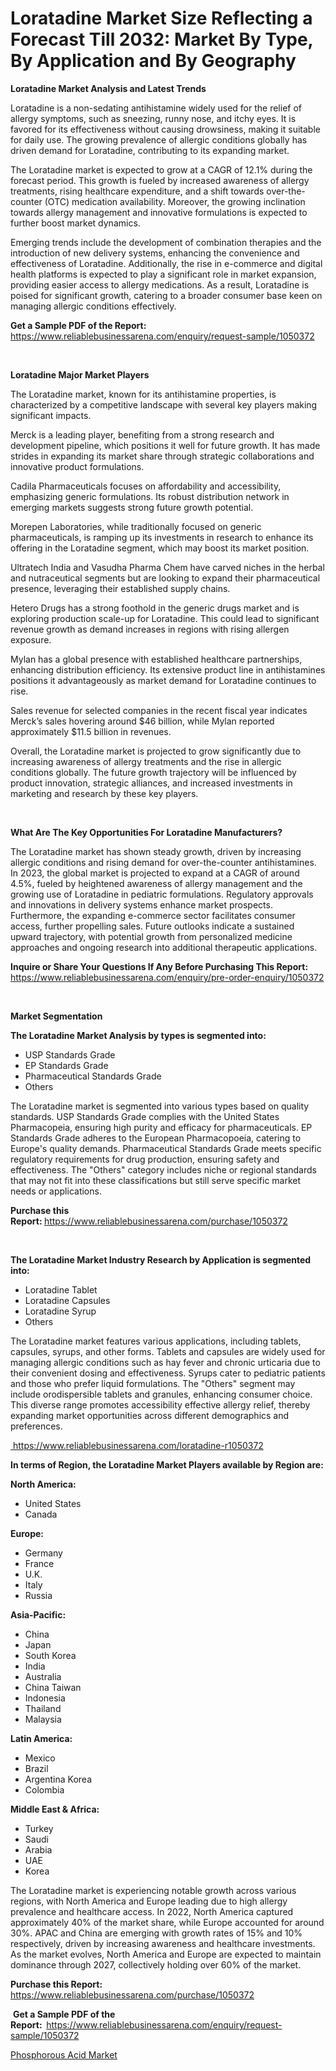 <p><h1>Loratadine Market Size Reflecting a Forecast Till 2032: Market By Type, By Application and By Geography</h1></p><p><strong>Loratadine Market Analysis and Latest Trends</strong></p>
<p><p>Loratadine is a non-sedating antihistamine widely used for the relief of allergy symptoms, such as sneezing, runny nose, and itchy eyes. It is favored for its effectiveness without causing drowsiness, making it suitable for daily use. The growing prevalence of allergic conditions globally has driven demand for Loratadine, contributing to its expanding market.</p><p>The Loratadine market is expected to grow at a CAGR of 12.1% during the forecast period. This growth is fueled by increased awareness of allergy treatments, rising healthcare expenditure, and a shift towards over-the-counter (OTC) medication availability. Moreover, the growing inclination towards allergy management and innovative formulations is expected to further boost market dynamics.</p><p>Emerging trends include the development of combination therapies and the introduction of new delivery systems, enhancing the convenience and effectiveness of Loratadine. Additionally, the rise in e-commerce and digital health platforms is expected to play a significant role in market expansion, providing easier access to allergy medications. As a result, Loratadine is poised for significant growth, catering to a broader consumer base keen on managing allergic conditions effectively.</p></p>
<p><strong>Get a Sample PDF of the Report:&nbsp;</strong> <a href="https://www.reliablebusinessarena.com/enquiry/request-sample/1050372?utm_campaign=2530&utm_medium=2&utm_source=Github&utm_content=ia&utm_term=02042025&utm_id=loratadine">https://www.reliablebusinessarena.com/enquiry/request-sample/1050372</a></p>
<p>&nbsp;</p>
<p><strong>Loratadine Major Market Players</strong></p>
<p><p>The Loratadine market, known for its antihistamine properties, is characterized by a competitive landscape with several key players making significant impacts. </p><p>Merck is a leading player, benefiting from a strong research and development pipeline, which positions it well for future growth. It has made strides in expanding its market share through strategic collaborations and innovative product formulations. </p><p>Cadila Pharmaceuticals focuses on affordability and accessibility, emphasizing generic formulations. Its robust distribution network in emerging markets suggests strong future growth potential. </p><p>Morepen Laboratories, while traditionally focused on generic pharmaceuticals, is ramping up its investments in research to enhance its offering in the Loratadine segment, which may boost its market position.</p><p>Ultratech India and Vasudha Pharma Chem have carved niches in the herbal and nutraceutical segments but are looking to expand their pharmaceutical presence, leveraging their established supply chains.</p><p>Hetero Drugs has a strong foothold in the generic drugs market and is exploring production scale-up for Loratadine. This could lead to significant revenue growth as demand increases in regions with rising allergen exposure.</p><p>Mylan has a global presence with established healthcare partnerships, enhancing distribution efficiency. Its extensive product line in antihistamines positions it advantageously as market demand for Loratadine continues to rise.</p><p>Sales revenue for selected companies in the recent fiscal year indicates Merck’s sales hovering around $46 billion, while Mylan reported approximately $11.5 billion in revenues. </p><p>Overall, the Loratadine market is projected to grow significantly due to increasing awareness of allergy treatments and the rise in allergic conditions globally. The future growth trajectory will be influenced by product innovation, strategic alliances, and increased investments in marketing and research by these key players.</p></p>
<p>&nbsp;</p>
<p><strong>What Are The Key Opportunities For Loratadine Manufacturers?</strong></p>
<p><p>The Loratadine market has shown steady growth, driven by increasing allergic conditions and rising demand for over-the-counter antihistamines. In 2023, the global market is projected to expand at a CAGR of around 4.5%, fueled by heightened awareness of allergy management and the growing use of Loratadine in pediatric formulations. Regulatory approvals and innovations in delivery systems enhance market prospects. Furthermore, the expanding e-commerce sector facilitates consumer access, further propelling sales. Future outlooks indicate a sustained upward trajectory, with potential growth from personalized medicine approaches and ongoing research into additional therapeutic applications.</p></p>
<p><strong>Inquire or Share Your Questions If Any Before Purchasing This Report:</strong> <a href="https://www.reliablebusinessarena.com/enquiry/pre-order-enquiry/1050372?utm_campaign=2530&utm_medium=2&utm_source=Github&utm_content=ia&utm_term=02042025&utm_id=loratadine">https://www.reliablebusinessarena.com/enquiry/pre-order-enquiry/1050372</a></p>
<p>&nbsp;</p>
<p><strong>Market Segmentation</strong></p>
<p><strong>The Loratadine Market Analysis by types is segmented into:</strong></p>
<p><ul><li>USP Standards Grade</li><li>EP Standards Grade</li><li>Pharmaceutical Standards Grade</li><li>Others</li></ul></p>
<p><p>The Loratadine market is segmented into various types based on quality standards. USP Standards Grade complies with the United States Pharmacopeia, ensuring high purity and efficacy for pharmaceuticals. EP Standards Grade adheres to the European Pharmacopoeia, catering to Europe's quality demands. Pharmaceutical Standards Grade meets specific regulatory requirements for drug production, ensuring safety and effectiveness. The "Others" category includes niche or regional standards that may not fit into these classifications but still serve specific market needs or applications.</p></p>
<p><strong>Purchase this Report:&nbsp;</strong><a href="https://www.reliablebusinessarena.com/purchase/1050372?utm_campaign=2530&utm_medium=2&utm_source=Github&utm_content=ia&utm_term=02042025&utm_id=loratadine">https://www.reliablebusinessarena.com/purchase/1050372</a></p>
<p>&nbsp;</p>
<p><strong>The Loratadine Market Industry Research by Application is segmented into:</strong></p>
<p><ul><li>Loratadine Tablet</li><li>Loratadine Capsules</li><li>Loratadine Syrup</li><li>Others</li></ul></p>
<p><p>The Loratadine market features various applications, including tablets, capsules, syrups, and other forms. Tablets and capsules are widely used for managing allergic conditions such as hay fever and chronic urticaria due to their convenient dosing and effectiveness. Syrups cater to pediatric patients and those who prefer liquid formulations. The "Others" segment may include orodispersible tablets and granules, enhancing consumer choice. This diverse range promotes accessibility effective allergy relief, thereby expanding market opportunities across different demographics and preferences.</p></p>
<p><a href="https://www.reliablebusinessarena.com/loratadine-r1050372?utm_campaign=2530&utm_medium=2&utm_source=Github&utm_content=ia&utm_term=02042025&utm_id=loratadine">&nbsp;https://www.reliablebusinessarena.com/loratadine-r1050372</a></p>
<p><strong>In terms of Region, the Loratadine Market Players available by Region are:</strong></p>
<p>
    <p> <strong> North America: </strong>
        <ul>
            <li>United States</li>
            <li>Canada</li>
        </ul>
        </p> 
    <p> <strong> Europe: </strong>
        <ul>
            <li>Germany</li>
            <li>France</li>
            <li>U.K.</li>
            <li>Italy</li>
            <li>Russia</li>
        </ul>
        </p> 
    <p> <strong> Asia-Pacific: </strong>
        <ul>
            <li>China</li>
            <li>Japan</li>
            <li>South Korea</li>
            <li>India</li>
            <li>Australia</li>
            <li>China Taiwan</li>
            <li>Indonesia</li>
            <li>Thailand</li>
            <li>Malaysia</li>
        </ul>
        </p> 
    <p> <strong> Latin America: </strong>
        <ul>
            <li>Mexico</li>
            <li>Brazil</li>
            <li>Argentina Korea</li>
            <li>Colombia</li>
        </ul>
        </p> 
    <p> <strong> Middle East & Africa: </strong>
        <ul>
            <li>Turkey</li>
            <li>Saudi</li>
            <li>Arabia</li>
            <li>UAE</li>
            <li>Korea</li>
        </ul>
    </p>
    </p>
<p><p>The Loratadine market is experiencing notable growth across various regions, with North America and Europe leading due to high allergy prevalence and healthcare access. In 2022, North America captured approximately 40% of the market share, while Europe accounted for around 30%. APAC and China are emerging with growth rates of 15% and 10% respectively, driven by increasing awareness and healthcare investments. As the market evolves, North America and Europe are expected to maintain dominance through 2027, collectively holding over 60% of the market.</p></p>
<p><strong>Purchase this Report: </strong><a href="https://www.reliablebusinessarena.com/purchase/1050372?utm_campaign=2530&utm_medium=2&utm_source=Github&utm_content=ia&utm_term=02042025&utm_id=loratadine">https://www.reliablebusinessarena.com/purchase/1050372</a></p>
<p>&nbsp;<strong>Get a Sample PDF of the Report:&nbsp;&nbsp;</strong><a href="https://www.reliablebusinessarena.com/enquiry/request-sample/1050372?utm_campaign=2530&utm_medium=2&utm_source=Github&utm_content=ia&utm_term=02042025&utm_id=loratadine">https://www.reliablebusinessarena.com/enquiry/request-sample/1050372</a></p>
<p><strong></strong></p>
<p><p><a href="https://github.com/ParvinKhatun77/Market-Research-Report-List-2/blob/main/phosphorous-acid-market.md?utm_campaign=2530&utm_medium=2&utm_source=Github&utm_content=ia&utm_term=02042025&utm_id=loratadine">Phosphorous Acid Market</a></p></p>